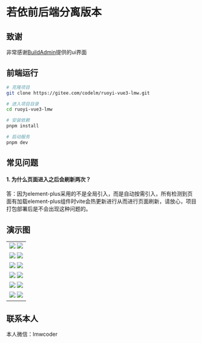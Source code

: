 # 若依前后端分离版本

## 致谢

非常感谢[BuildAdmin](https://doc.buildadmin.com/)提供的ui界面

## 前端运行

```bash
# 克隆项目
git clone https://gitee.com/codelm/ruoyi-vue3-lmw.git

# 进入项目目录
cd ruoyi-vue3-lmw

# 安装依赖
pnpm install

# 启动服务
pnpm dev

```

## 常见问题

#### 1. 为什么页面进入之后会刷新两次？

答：因为element-plus采用的不是全局引入，而是自动按需引入，所有检测到页面有加载element-plus组件时vite会热更新进行从而进行页面刷新，请放心，项目打包部署后是不会出现这种问题的。

## 演示图

<table>
    <tr>
      <td>
        <img src="https://picss.sunbangyan.cn/2023/11/27/f380c21d100a373d61f23c60a9a951c8.jpeg" />
        <img src="https://picdm.sunbangyan.cn/2023/11/28/f99e5b6ff673b2c212b209abb57e33ae.jpeg" />
      </td>
    </tr>
    <tr>
        <td>
          <img src="https://picst.sunbangyan.cn/2023/11/27/cddf36cea8f84b075e8c0807791b130e.jpeg" />
          <img src="https://picst.sunbangyan.cn/2023/11/27/8252a88157b6c06e208019cb67b91a31.jpeg" />
        </td>
    </tr>
    <tr>
      <td>
        <img src="https://picst.sunbangyan.cn/2023/11/27/c72e73e32c82b171f7cd8f1a2564179a.jpeg"/>
        <img src="https://picdm.sunbangyan.cn/2023/11/27/10f6c8b3848c4dd9a39b2c5d8844f2d5.jpeg"/>
      </td>
    </tr>
    <tr>
      <td>
        <img src="https://picst.sunbangyan.cn/2023/11/27/3b862fbaeea8c49c9cdd8d20fa71835b.jpeg"/>
        <img src="https://picdl.sunbangyan.cn/2023/11/27/511bd4506a95ffc93f4d866889cb8993.jpeg"/>
      </td>
    </tr>
    <tr>
      <td>
        <img src="https://picdl.sunbangyan.cn/2023/11/28/00d7f355ef07a31f8947774a638762ee.jpeg"/>
        <img src="https://picst.sunbangyan.cn/2023/11/28/1fa0407ddd1df49259c1056155e0f8eb.jpeg"/>
      </td>
    </tr>
    <tr>
      <td>
        <img src="https://picdl.sunbangyan.cn/2023/11/28/1daa715f894e8d1b2c3a3df9545da142.jpeg"/>
        <img src="https://picdm.sunbangyan.cn/2023/11/28/ee85114756d1673ce2aec3f4218be4c2.jpeg"/>
      </td>
    </tr>
</table>

## 联系本人

本人微信：lmwcoder
